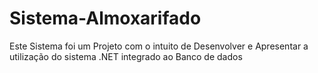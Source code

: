 # Sistema-Almoxarifado
Este Sistema foi um Projeto com o intuito de Desenvolver e Apresentar a utilização do sistema .NET integrado ao Banco de dados
